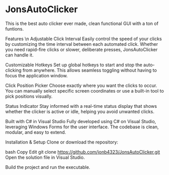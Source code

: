 # JonsAutoClicker
This is the best auto clicker ever made, clean functional GUI with a ton of funtions.

Features \n
Adjustable Click Interval
Easily control the speed of your clicks by customizing the time interval between each automated click. Whether you need rapid-fire clicks or slower, deliberate presses, JonsAutoClicker can handle it.

Customizable Hotkeys
Set up global hotkeys to start and stop the auto-clicking from anywhere. This allows seamless toggling without having to focus the application window.

Click Position Picker
Choose exactly where you want the clicks to occur. You can manually select specific screen coordinates or use a built-in tool to pick positions visually.

Status Indicator
Stay informed with a real-time status display that shows whether the clicker is active or idle, helping you avoid unwanted clicks.

Built with C# in Visual Studio
Fully developed using C# on Visual Studio, leveraging Windows Forms for the user interface. The codebase is clean, modular, and easy to extend.

Installation & Setup
Clone or download the repository:

bash
Copy
Edit
git clone https://github.com/jonb4323/JonsAutoClicker.git
Open the solution file in Visual Studio.

Build the project and run the executable.



